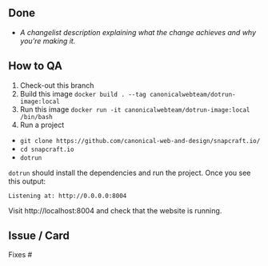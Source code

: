 ## Done
- _A changelist description explaining what the change achieves and why you’re making it._

## How to QA
1. Check-out this branch
2. Build this image `docker build . --tag canonicalwebteam/dotrun-image:local`
3. Run this image `docker run -it canonicalwebteam/dotrun-image:local /bin/bash`
4. Run a project
  - `git clone https://github.com/canonical-web-and-design/snapcraft.io/`
  - `cd snapcraft.io`
  - `dotrun`

`dotrun` should install the dependencies and run the project. Once you see this output:
```
Listening at: http://0.0.0.0:8004
```

Visit http://localhost:8004 and check that the website is running.

## Issue / Card
Fixes #
